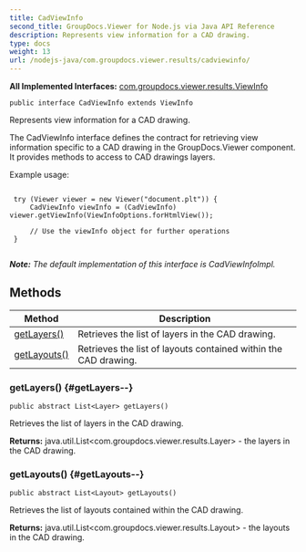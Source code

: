 ```yaml
---
title: CadViewInfo
second_title: GroupDocs.Viewer for Node.js via Java API Reference
description: Represents view information for a CAD drawing.
type: docs
weight: 13
url: /nodejs-java/com.groupdocs.viewer.results/cadviewinfo/
---
```

**All Implemented Interfaces:**
[com.groupdocs.viewer.results.ViewInfo](../../com.groupdocs.viewer.results/viewinfo)
```
public interface CadViewInfo extends ViewInfo
```

Represents view information for a CAD drawing.

The CadViewInfo interface defines the contract for retrieving view information specific to a CAD drawing in the GroupDocs.Viewer component. It provides methods to access to CAD drawings layers.

Example usage:

```

 try (Viewer viewer = new Viewer("document.plt")) {
     CadViewInfo viewInfo = (CadViewInfo) viewer.getViewInfo(ViewInfoOptions.forHtmlView());

     // Use the viewInfo object for further operations
 }
 
```

***Note:** The default implementation of this interface is CadViewInfoImpl.*
## Methods

| Method | Description |
| --- | --- |
| [getLayers()](#getLayers--) | Retrieves the list of layers in the CAD drawing. |
| [getLayouts()](#getLayouts--) | Retrieves the list of layouts contained within the CAD drawing. |
### getLayers() {#getLayers--}
```
public abstract List<Layer> getLayers()
```


Retrieves the list of layers in the CAD drawing.

**Returns:**
java.util.List<com.groupdocs.viewer.results.Layer> - the layers in the CAD drawing.
### getLayouts() {#getLayouts--}
```
public abstract List<Layout> getLayouts()
```


Retrieves the list of layouts contained within the CAD drawing.

**Returns:**
java.util.List<com.groupdocs.viewer.results.Layout> - the layouts in the CAD drawing.
